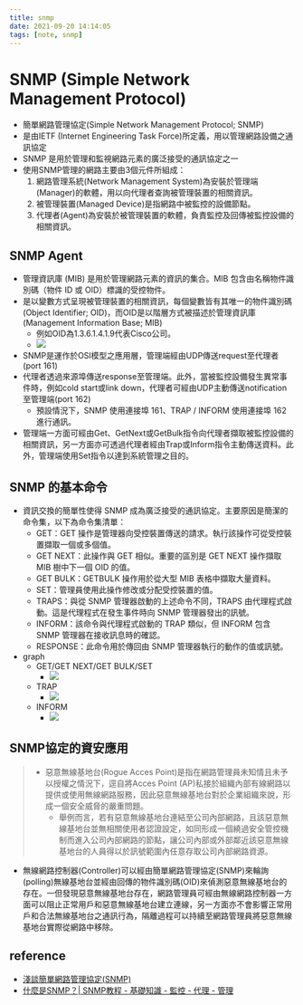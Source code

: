 ```yaml
---
title: snmp
date: 2021-09-20 14:14:05
tags: [note, snmp]
---
```


# SNMP (Simple Network Management Protocol)
- 簡單網路管理協定(Simple Network Management Protocol; SNMP)
- 是由IETF (Internet Engineering Task Force)所定義，用以管理網路設備之通訊協定
- SNMP 是用於管理和監視網路元素的廣泛接受的通訊協定之一
- 使用SNMP管理的網路主要由3個元件所組成：
	1. 網路管理系統(Network Management System)為安裝於管理端(Manager)的軟體，用以向代理者查詢被管理裝置的相關資訊。
	2. 被管理裝置(Managed Device)是指網路中被監控的設備節點。
	3. 代理者(Agent)為安裝於被管理裝置的軟體，負責監控及回傳被監控設備的相關資訊。
<!--more-->
## SNMP Agent
- 管理資訊庫 (MIB) 是用於管理網路元素的資訊的集合。MIB 包含由名稱物件識別碼（物件 ID 或 OID）標識的受控物件。
- 是以變數方式呈現被管理裝置的相關資訊，每個變數皆有其唯一的物件識別碼(Object Identifier; OID)，而OID是以階層方式被描述於管理資訊庫(Management Information Base; MIB)
    - 例如OID為1.3.6.1.4.1.9代表Cisco公司。
    - ![](https://i.imgur.com/dX1MMsK.png)
- SNMP是運作於OSI模型之應用層，管理端經由UDP傳送request至代理者(port 161)
- 代理者透過來源埠傳送response至管理端。此外，當被監控設備發生異常事件時，例如cold start或link down，代理者可經由UDP主動傳送notification至管理端(port 162)
    - 預設情況下，SNMP 使用連接埠 161、TRAP / INFORM 使用連接埠 162 進行通訊。
- 管理端一方面可經由Get、GetNext或GetBulk指令向代理者擷取被監控設備的相關資訊，另一方面亦可透過代理者經由Trap或Inform指令主動傳送資料。此外，管理端使用Set指令以達到系統管理之目的。

## SNMP 的基本命令
- 資訊交換的簡單性使得 SNMP 成為廣泛接受的通訊協定。主要原因是簡潔的命令集，以下為命令集清單：
    -   GET：GET 操作是管理器向受控裝置傳送的請求。執行該操作可從受控裝置擷取一個或多個值。
    -   GET NEXT：此操作與 GET 相似。重要的區別是 GET NEXT 操作擷取 MIB 樹中下一個 OID 的值。
    -   GET BULK：GETBULK 操作用於從大型 MIB 表格中擷取大量資料。
    -   SET：管理員使用此操作修改或分配受控裝置的值。
    -   TRAPS：與從 SNMP 管理器啟動的上述命令不同，TRAPS 由代理程式啟動。這是代理程式在發生事件時向 SNMP 管理器發出的訊號。
    -   INFORM：該命令與代理程式啟動的 TRAP 類似，但 INFORM 包含 SNMP 管理器在接收訊息時的確認。
    -   RESPONSE：此命令用於傳回由 SNMP 管理器執行的動作的值或訊號。
-   graph
    - GET/GET NEXT/GET BULK/SET
        - ![](https://www.manageengine.com/tw/network-monitoring/images/snmp-get-response.gif)
    - TRAP
        - ![](https://www.manageengine.com/tw/network-monitoring/images/snmp-trap.gif)
    - INFORM
        - ![](https://www.manageengine.com/tw/network-monitoring/images/snmp-inform-acknowledgment.gif)

## SNMP協定的資安應用
> - 惡意無線基地台(Rogue Acces Point)是指在網路管理員未知情且未予以授權之情況下，逕自將Acces Point (AP)私接於組織內部有線網路以提供或使用無線網路服務，因此惡意無線基地台對於企業組織來說，形成一個安全威脅的嚴重問題。
>     - 舉例而言，若有惡意無線基地台連結至公司內部網路，且該惡意無線基地台並無相關使用者認證設定，如同形成一個繞過安全管控機制而進入公司內部網路的節點，讓公司內部或外部鄰近該惡意無線基地台的人員得以於訊號範圍內任意存取公司內部網路資源。
- 無線網路控制器(Controller)可以經由簡單網路管理協定(SNMP)來輪詢(polling)無線基地台並經由回傳的物件識別碼(OID)來偵測惡意無線基地台的存在。一但發現惡意無線基地台存在，網路管理員可經由無線網路控制器一方面可以阻止正常用戶和惡意無線基地台建立連線，另一方面亦不會影響正常用戶和合法無線基地台之通訊行為，隔離過程可以持續至網路管理員將惡意無線基地台實際從網路中移除。



## reference
- [淺談簡單網路管理協定(SNMP)](https://www.cc.ntu.edu.tw/chinese/epaper/0047/20181220_4707.html)
- [什麼是SNMP？| SNMP教程 - 基礎知識 - 監控 - 代理 - 管理](https://www.manageengine.com/tw/network-monitoring/what-is-snmp.html)